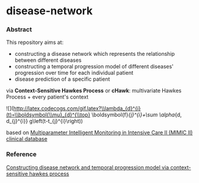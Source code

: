 # disease-network

### Abstract

This repository aims at:

- constructing a disease network which represents the relationship between different diseases
- constructing a temporal progression model of different diseases' progression over time for each individual patient
- disease prediction of a specific patient

via **Context-Sensitive Hawkes Process** or **cHawk**: multivariate Hawkes Process + every patient's context

![](http://latex.codecogs.com/gif.latex?\\lambda_{d}^{i}(t)=\\boldsymbol{\\mu}_{d}^{\\top} \\boldsymbol{f}_{j}^{i}+\\sum \\alpha_{d, d_{j}^{i}} g\\left(t-t_{j}^{i}\\right))

based on [Multiparameter Intelligent Monitoring in Intensive Care II (MIMIC II) clinical database](<https://www.physionet.org/mimic2/>)

### Reference

[Constructing disease network and temporal progression model via context-sensitive hawkes process](https://www.cc.gatech.edu/~lsong/papers/ChoDuCheSonSun15.pdf)

